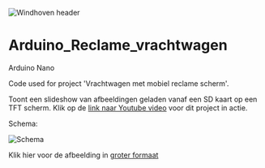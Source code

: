 ![Windhoven header](https://lh3.googleusercontent.com/9bHn8PyTr57Y_Rq47Z7cxKPttvJCu2SHmt88d0mq-gqW_KO31PO5pxoyyCTh5HO_57ybQOmiGO0KnE6R-EiKuXA3OZJ1sRGF5T_1PKvpP-Oz2PRsYwT_h3yh1mals-qRCYMc_e6ZkBoXAZVqAWi34slYOWdZmKLYnA2MJy5NIVu0okzwE9hYDEaeivEeI8YkEKZ8FLOGoI6SkODVG9wloRgOU21k2La-OzJ2YlJIMG8b-fZ4aheIrGH7RUN9UdLmSKUuNHhFa3fOrejXSugFv0AA5pTu9ZkKnOBw8IK63dDavUKCKlW1a8VmKN8goJGENViL_4Bz56rypp59YCjaLfztUcL-I95B7qVUCH5wZaO9cJ0ebD9Llvtg4eGDja1oOgypgYRF5m3tUT7wGk4tYjBjRJshrWKwk_I1h99DCtUmGjbcPGfUuU6pYho5O5uH4mlEr4rvuhHT0yIoDd0X4O0GtWDN4dQ1XZmUHsNM4W7aiatT-aWBCJAZEPeRpNAoD4QB8kVjyHcJxlbINT4Q70csSCCrwB10fc_aEvu6nlaOgh80vpiJyJHrhmitjPFPCPVs6bY3Jog_XnMOv6fCJilmPPZrcbAKf4SIYBj8THkGF5p2tYWp7D540V3mRtwVlfTF7Bw2jJ2Hy0Fv52wjswfHJ7hbZfuap2fT_lmFOalg6Z2TxLukfDGCmQQ1sKnyAOegOZpSgrEbPTYF-xF1vTA=w800-h316-no)

# Arduino_Reclame_vrachtwagen
Arduino Nano

Code used for project 'Vrachtwagen met mobiel reclame scherm'.

Toont een slideshow van afbeeldingen geladen vanaf een SD kaart op een TFT scherm.
Klik op de [link naar Youtube video](https://www.youtube.com/watch?v=E_I-tfUq2f0) voor dit project in actie.

Schema:

![Schema](https://lh3.googleusercontent.com/cZa9EIjKI2B53VvINQJLvq03mXyWxMh7YwUNjmb4kd5GMrbooDosvWukoUg-XU6vcGcSXBnTQPTxEu51ubY6z8lvuUyoczKPpqqMXh4hutGAcN4FX29QHg47NwYm_Fby_YE_CccHxRS3jgad2rghrXR7jIKrQYBE-cGPZqHSxcG-LCImbxsPdJFzcfTpAPIGQWj1nChns0jVmRqrFPQWIQ8vKi8cX-T__dtnmxqZ8MMKK5HfxD9W3wBKAy6T4Y-qHqML4QeLdgUUCDRsBEenafqi8NUZ7wXt5cFnaxhbIuQ7WWsA9OQEco8MvH-W_054U9R-oZXX-pIddg516EVCJqw72cr_HLHTh7b2WwM1NLbsHozlBrSTKEmdDcFNGxzpHGP88kS4wt5H2ICxiIfDgTZAp7XZiMRcEcPRSFJuOcpEa4T7WV05LT6pdedsTxnLeNWMxDc2LFXiFGTcTlRKQYflkByXsCM_yLFgkvmVwQMDmIZkKLpZ3DTRJd4MHIRr7D_kHw0o8ADtFVtJ_Gawon868--2CFRYkwUIwtsZ97_Le90ZL8UvFN4oYRlB-gN1tE8qEIN5gVrDj9snfv_BMAT4j4ASSJARCfhZPAwr1Vtk5-wGql3E7DR11HkNWCwMBrqc1dhl3348tZj-e5HgCxmiV9abgqx8nSFIJx44VO3PQ9Zz3ydcWpXnd__Ye0Zxn_t6ZhxwV3tsXdVRW0pr3QE1UbR9mafxF_3iDb5S0YMurGs=w800)

Klik hier voor de afbeelding in [groter formaat](https://lh3.googleusercontent.com/cZa9EIjKI2B53VvINQJLvq03mXyWxMh7YwUNjmb4kd5GMrbooDosvWukoUg-XU6vcGcSXBnTQPTxEu51ubY6z8lvuUyoczKPpqqMXh4hutGAcN4FX29QHg47NwYm_Fby_YE_CccHxRS3jgad2rghrXR7jIKrQYBE-cGPZqHSxcG-LCImbxsPdJFzcfTpAPIGQWj1nChns0jVmRqrFPQWIQ8vKi8cX-T__dtnmxqZ8MMKK5HfxD9W3wBKAy6T4Y-qHqML4QeLdgUUCDRsBEenafqi8NUZ7wXt5cFnaxhbIuQ7WWsA9OQEco8MvH-W_054U9R-oZXX-pIddg516EVCJqw72cr_HLHTh7b2WwM1NLbsHozlBrSTKEmdDcFNGxzpHGP88kS4wt5H2ICxiIfDgTZAp7XZiMRcEcPRSFJuOcpEa4T7WV05LT6pdedsTxnLeNWMxDc2LFXiFGTcTlRKQYflkByXsCM_yLFgkvmVwQMDmIZkKLpZ3DTRJd4MHIRr7D_kHw0o8ADtFVtJ_Gawon868--2CFRYkwUIwtsZ97_Le90ZL8UvFN4oYRlB-gN1tE8qEIN5gVrDj9snfv_BMAT4j4ASSJARCfhZPAwr1Vtk5-wGql3E7DR11HkNWCwMBrqc1dhl3348tZj-e5HgCxmiV9abgqx8nSFIJx44VO3PQ9Zz3ydcWpXnd__Ye0Zxn_t6ZhxwV3tsXdVRW0pr3QE1UbR9mafxF_3iDb5S0YMurGs=w1920-h870-no)
